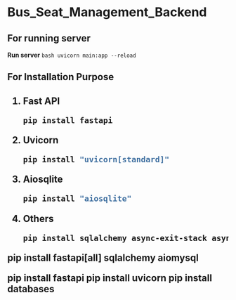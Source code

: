 <h1> Bus_Seat_Management_Backend </h1>

<h2> For running server </h2>

**Run server**
    ```bash
    uvicorn main:app --reload
    ```


<h2> For Installation Purpose <h2>

1. **Fast API**
    ```bash
    pip install fastapi
    ```

2. **Uvicorn**
    ```bash
    pip install "uvicorn[standard]"
    ```
3. **Aiosqlite**
    ```bash
    pip install "aiosqlite"
    ```

4. **Others**
    ```bash
    pip install sqlalchemy async-exit-stack async-generator
    ```

pip install fastapi[all] sqlalchemy aiomysql


pip install fastapi
pip install uvicorn
pip install databases
